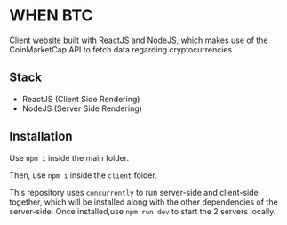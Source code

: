 # WHEN BTC

Client website built with ReactJS and NodeJS, which makes use of the CoinMarketCap API to fetch data regarding cryptocurrencies

## Stack
- ReactJS (Client Side Rendering)
- NodeJS (Server Side Rendering)

## Installation
Use `npm i` inside the main folder.

Then, use `npm i` inside the `client` folder.

This repository uses `concurrently` to run server-side and client-side together, which will be installed along with the other dependencies of the server-side. Once installed,use `npm run dev` to start the 2 servers locally.
